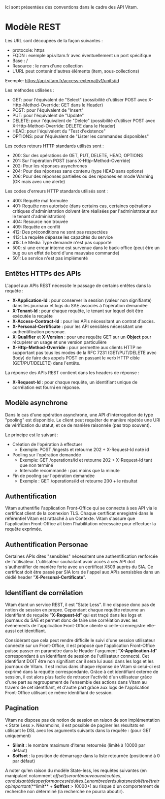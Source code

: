 
Ici sont présentées des conventions dans le cadre des API Vitam.

# Modèle REST

Les URL sont découpées de la façon suivantes :
- protocole: https
- FQDN : exemple api.vitam.fr avec éventuellement un port spécifique
- Base : <nom du service>/<version>
- Resource : le nom d'une collection
- L'URL peut contenir d'autres éléments (item, sous-collections)

Exemple: https://api.vitam.fr/access-external/v1/units/id

Les méthodes utilisées :
- GET: pour l'équivalent de "Select" (possibilité d'utiliser POST avec X-Http-Method-Override: GET dans le Header)
- POST: pour l'équivalent de "Insert"
- PUT: pour l'équivalent de "Update"
- DELETE: pour l'équivalent de "Delete" (possibilité d'utiliser POST avec X-Http-Method-Override: DELETE dans le Header)
- HEAD: pour l'équivalent du "Test d'existence"
- OPTIONS: pour l'équivalent de "Lister les commandes disponibles"

Les codes retours HTTP standards utilisés sont :
- 200: Sur des opérations de GET, PUT, DELETE, HEAD, OPTIONS
- 201: Sur l'opération POST (sans X-Http-Method-Override)
- 202: Pour les réponses asynchrones
- 204: Pour des réponses sans contenu (type HEAD sans options)
- 206: Pour des réponses partielles ou des réponses en mode Warning (OK mais avec une alerte)

Les codes d'erreurs HTTP standards utilisés sont :
- 400: Requête mal formulée
- 401: Requête non autorisée (dans certains cas, certaines opérations critiques d'administration doivent être réalisées par l'administrateur sur le tenant d'administration)
- 404: Resource non trouvée
- 409: Requête en conflit
- 412: Des préconditions ne sont pas respectées
- 413: La requête dépasse les capacités du service
- 415: Le Media Type demandé n'est pas supporté
- 500: si une erreur interne est survenue dans le back-office (peut être un bug ou un effet de bord d'une mauvaise commande)
- 501: Le service n'est pas implémenté

## Entêtes HTTPs des APIs

L'appel aux APIs REST nécessite le passage de certains entêtes dans la requête :
- **X-Application-Id** : pour conserver la session (valeur non signifiante) dans les journaux et logs du SAE associés à l'opération demandée
- **X-Tenant-Id** : pour chaque requête, le tenant sur lequel doit être exécutée la requête
- **X-Access-Contract-Id** : pour les APIs nécessitant un contrat d'accès.
- **X-Personal-Certificate** : pour les API sensibles nécessitant une authentification personae.
- **X-Qualifier** et **X-Version** : pour une requête GET sur un **Object** pour récupérer un usage et une version particulière
- **X-Http-Method-Override** : pour permettre aux clients HTTP ne supportant pas tous les modes de la RFC 7231 (GET/PUT/DELETE avec Body) de faire des appels POST en passant le verb HTTP cible (GET/PUT/DELETE) dans l'entête.

La réponse des APIs REST contient dans les headers de réponse :
- **X-Request-Id** : pour chaque requête, un identifiant unique de corrélation est fourni en réponse.

## Modèle asynchrone

Dans le cas d'une opération asynchrone, une API d'interrogation de type "pooling" est disponible.
Le client peut requêter de manière répétée une URI de vérification du statut, et ce de manière raisonnée (pas trop souvent).

Le principe est le suivant :
- Création de l'opération à effectuer
  - Exemple: POST /ingests et retourne 202 + X-Request-Id noté id
- Pooling sur l'opération demandée
  - Exemple: GET /operations/id et retourne 202 + X-Request-Id tant que non terminé
  - Intervalle recommandé : pas moins que la minute
- Fin de pooling sur l'opération demandée
  - Exemple : GET /operations/id et retourne 200 + le résultat

## Authentification

Vitam authentifie l'application Front-Office qui se connecte à ses API via le certificat client de la connexion TLS.
Chaque certificat enregistré dans le référentiel Vitam est rattaché à un Contexte.
Vitam s'assure que l'application Front-Office ait bien l'habilitation nécessaire pour effectuer la requête exprimée.

## Authentification Personae

Certaines APIs dites "sensibles" nécessitent une authentification renforcée de l'utilisateur. L'utilisateur souhaitant avoir accès à ces API doit s'authentifier de manière forte avec un certificat X509 auprès du SIA. Ce certificat doit être passé par SIA lors de l'appel aux APIs sensisbles dans un dédié header "**X-Personal-Certificate**".

## Identifiant de corrélation

Vitam étant un service REST, il est "State Less". Il ne dispose donc pas de notion de session en propre.
Cependant chaque requête retourne un identifiant de requête "**X-Request-Id**" qui est traçé dans les logs et journaux du SAE et permet donc de faire une corrélation avec les événements de l'application Front-Office cliente si celle-ci enregistre elle-aussi cet identifiant.

Considérant que cela peut rendre difficile le suivi d'une session utilisateur connecté sur un Front-Office, il est proposé que l'application Front-Office puisse passer en paramètre dans le Header l'argument "**X-Application-Id**" correspondant à un identifiant de session de l'utilisateur connecté. Cet identifiant DOIT être non signifiant car il sera lui aussi dans les logs et les journaux de Vitam. Il est inclus dans chaque réponse de Vitam si celui-ci est exprimé dans la requête correspondante.
Grâce à cet identifiant externe de session, il est alors plus facile de retracer l'activité d'un utilisateur grâce d'une part au regroupement de l'ensemble des actions dans Vitam au travers de cet identifiant, et d'autre part grâce aux logs de l'application Front-Office utilisant ce même identifiant de session.

## Pagination

Vitam ne dispose pas de notion de session en raison de son implémentation « State Less ».
Néanmoins, il est possible de paginer les résultats en utilisant le DSL avec les arguments suivants dans la requête : (pour GET uniquement)
- **$limit** : le nombre maximum d'items retournés (limité à 10000 par défaut)
- **$offset** : la position de démarrage dans la liste retournée (positionné à 0 par défaut)

A noter qu'en raison du modèle State-less, les requêtes suivantes (en manipulant notamment $offset) seront à nouveau exécutées, conduisant à des performances réduites.
Le nombre de résultats ne doit être être trop important (**$limit** + **$offset** > 10000+) au risque d'un comportement de recherche non déterminé (la recherche ne pourra aboutir).
